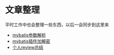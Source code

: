 # 文章整理
平时工作中也会整理一些东西，以后一会同步到这里来

- [mybatis参数解析](./docs/mybatis/mybatisParameter.md)
- [mybatis插件加解密](./docs/mybatis/mybatis-crypt.md)
- [个人review总结](./docs/reviewSummary.md)


